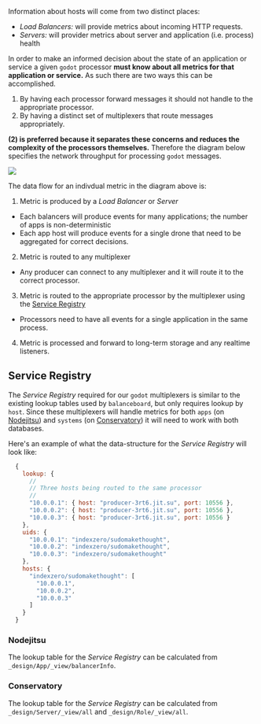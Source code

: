 Information about hosts will come from two distinct places:

* _Load Balancers:_ will provide metrics about incoming HTTP requests.
* _Servers:_ will provider metrics about server and application (i.e. process) health

In order to make an informed decision about the state of an application or service a given `godot` processor **must know about all metrics for that application or service.** As such there are two ways this can be accomplished.

1. By having each processor forward messages it should not handle to the appropriate processor.
2. By having a distinct set of multiplexers that route messages appropriately. 

**(2) is preferred because it separates these concerns and reduces the complexity of the processors themselves.** Therefore the diagram below specifies the network throughput for processing `godot` messages. 

![](http://f.cl.ly/items/1q0M1I2I2N1O3u0Y2U0A/multiplexer.png)

The data flow for an indivdual metric in the diagram above is:

1. Metric is produced by a _Load Balancer_ or _Server_
  * Each balancers will produce events for many applications; the number of apps is non-deterministic
  * Each app host will produce events for a single drone that need to be aggregated for correct decisions.
2. Metric is routed to any multiplexer
  * Any producer can connect to any multiplexer and it will route it to the correct processor.
3. Metric is routed to the appropriate processor by the multiplexer using the [Service Registry](#service-registry)
  * Processors need to have all events for a single application in the same process.
4. Metric is processed and forward to long-term storage and any realtime listeners. 

## Service Registry

The _Service Registry_ required for our `godot` multiplexers is similar to the existing lookup tables used by `balanceboard`, but only requires lookup by `host`. Since these multiplexers will handle metrics for both `apps` (on [Nodejitsu](#nodejitsu)) and `systems` (on [Conservatory](#conservatory)) it will need to work with both databases.

Here's an example of what the data-structure for the _Service Registry_ will look like:

``` js
  {
    lookup: {
      //
      // Three hosts being routed to the same processor
      //
      "10.0.0.1": { host: "producer-3rt6.jit.su", port: 10556 },
      "10.0.0.2": { host: "producer-3rt6.jit.su", port: 10556 },
      "10.0.0.3": { host: "producer-3rt6.jit.su", port: 10556 }
    },
    uids: {
      "10.0.0.1": "indexzero/sudomakethought",
      "10.0.0.2": "indexzero/sudomakethought",
      "10.0.0.3": "indexzero/sudomakethought"
    },
    hosts: {
      "indexzero/sudomakethought": [
        "10.0.0.1",
        "10.0.0.2",
        "10.0.0.3"
      ]
    }
  }
```

### Nodejitsu

The lookup table for the _Service Registry_ can be calculated from `_design/App/_view/balancerInfo`.

### Conservatory

The lookup table for the _Service Registry_ can be calculated from `_design/Server/_view/all` and `_design/Role/_view/all`.
